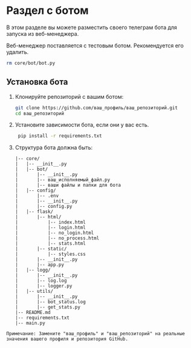 # Раздел с ботом

В этом разделе вы можете разместить своего телеграм бота для запуска из веб-менеджера.

Веб-менеджер поставляется с тестовым ботом. Рекомендуется его удалить.
 ```bash
 rm core/bot/bot.py
 ```

## Установка бота

1. Клонируйте репозиторий с вашим ботом:

   ```bash
   git clone https://github.com/ваш_профиль/ваш_репозиторий.git
   cd ваш_репозиторий
     ```
2. Установите зависимости бота, если они у вас есть.
    ```bash
     pip install -r requirements.txt
    ```
3. Структура бота должна быть:
    ```plaintext
    |-- core/
    |   |-- __init__.py
    |   |-- bot/
    |       |-- __init__.py
    |       |-- ваш_исполняемый_файл.py
    |       |-- ваши файлы и папки для бота
    |   |-- config/
    |       |-- .env
    |       |-- __init__.py
    |       |-- config.py
    |   |-- flask/
    |       |-- html/
    |           |-- index.html
    |           |-- login.html
    |           |-- no_login.html
    |           |-- no_process.html
    |           |-- stats.html
    |       |-- static/
    |           |-- styles.css
    |       |-- __init__.py
    |       |-- app.py
    |   |-- logg/
    |       |-- __init__.py
    |       |-- log.log
    |       |-- logger.py
    |   |-- utils/
    |       |-- __init__.py
    |       |-- bot_status.log
    |       |-- get_stats.py
    |-- README.md
    |-- requirements.txt
    |-- main.py
   ```
   
```plaintext
Примечание: Замените "ваш_профиль" и "ваш_репозиторий" на реальные значения вашего профиля и репозитория GitHub.
```